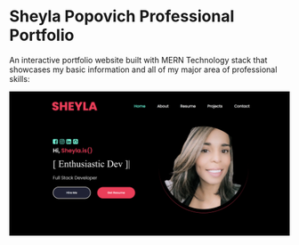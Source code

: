 # Sheyla Popovich Professional Portfolio

An interactive portfolio website built with MERN Technology stack that showcases my basic information and all of my major area of professional skills:



![Sheyla Popovich](.\client\src\images\portfolio.png)